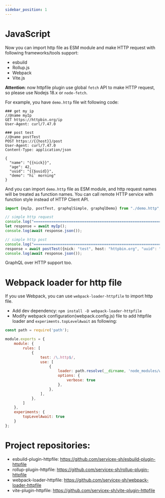 ```yaml
---
sidebar_position: 1
---
```


# JavaScript

Now you can import http file as ESM module and make HTTP request with following frameworks/tools support:

* esbuild
* Rollup.js
* Webpack
* Vite.js

**Attention**: now httpfile plugin use global `fetch` API to make HTTP request, so please use Nodejs 18.x or `node-fetch`.

For example, you have `demo.http` file wit following code:

```
### get my ip
//@name myIp
GET https://httpbin.org/ip
User-Agent: curl/7.47.0

### post test
//@name postTest
POST https://{{host}}/post
User-Agent: curl/7.47.0
Content-Type: application/json

{
  "name": "{{nick}}",
  "age": 42,
  "uuid": "{{$uuid}}",
  "demo": "hi` morning"
}
```

And you can import `demo.http` file as ESM module, and http request names will be treated as function names.
You can call remote HTTP service with function style instead of HTTP Client API.

```typescript
import {myIp, postTest, graphqlSimple, graphqlDemo} from "./demo.http";

// simple http request
console.log("==============================================================");
let response = await myIp();
console.log(await response.json());

// simple http post
console.log("==============================================================");
response = await postTest({nick: "test", host: "httpbin.org", "uuid": "c8389930-1071-4b88-9676-30b9ba7f2343"});
console.log(await response.json());
```

GraphQL over HTTP support too.

# Webpack loader for http file

If you use Webpack, you can use `webpack-loader-httpfile` to import http file.

* Add dev dependency: `npm install -D webpack-loader-httpfile`
* Modify webpack configuration(webpack.config.js) file to add httpfile loader and `experiments.topLevelAwait` as following:

```javascript
const path = require('path');

module.exports = {
    module: {
        rules: [
            {
                test: /\.http$/,
                use: [
                    {
                        loader: path.resolve(__dirname, 'node_modules/webpack-loader-httpfile/index.js'),
                        options: {
                            verbose: true
                        },
                    },
                ],
            },
        ]
    },
    experiments: {
        topLevelAwait: true
    }
};
```

# Project repositories:

* esbuild-plugin-httpfile: https://github.com/servicex-sh/esbuild-plugin-httpfile
* rollup-plugin-httpfile: https://github.com/servicex-sh/rollup-plugin-httpfile
* webpack-loader-httpfile: https://github.com/servicex-sh/webpack-loader-httpfile
* vite-plugin-httpfile: https://github.com/servicex-sh/vite-plugin-httpfile
